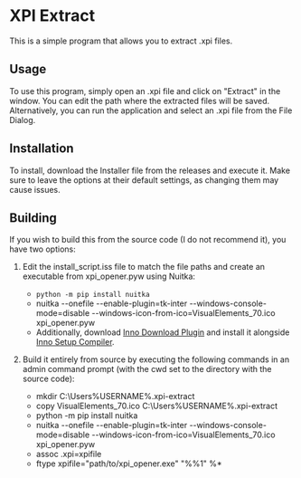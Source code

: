 # XPI Extract 
 
This is a simple program that allows you to extract .xpi files. 
 
## Usage 
 
To use this program, simply open an .xpi file and click on "Extract" in the window. You can edit the path where the extracted files will be saved. Alternatively, you can run the application and select an .xpi file from the File Dialog. 
 
## Installation 
 
To install, download the Installer file from the releases and execute it. Make sure to leave the options at their default settings, as changing them may cause issues. 
 
## Building 
 
If you wish to build this from the source code (I do not recommend it), you have two options: 
 
1. Edit the  install_script.iss  file to match the file paths and create an executable from  xpi_opener.pyw  using Nuitka: 
   -  `python -m pip install nuitka`  
   -  nuitka --onefile --enable-plugin=tk-inter --windows-console-mode=disable --windows-icon-from-ico=VisualElements_70.ico xpi_opener.pyw  
   - Additionally, download [Inno Download Plugin](https://drive.google.com/drive/folders/0Bzw1xBVt0mokSXZrUEFIanV4azA?usp=sharing#list) and install it alongside [Inno Setup Compiler](https://jrsoftware.org/isdl.php). 
 
2. Build it entirely from source by executing the following commands in an admin command prompt (with the cwd set to the directory with the source code): 
   -  mkdir C:\Users\%USERNAME%\.xpi-extract  
   -  copy VisualElements_70.ico C:\Users\%USERNAME%\.xpi-extract  
   -  python -m pip install nuitka  
   -  nuitka --onefile --enable-plugin=tk-inter --windows-console-mode=disable --windows-icon-from-ico=VisualElements_70.ico xpi_opener.pyw  
   -  assoc .xpi=xpifile  
   -  ftype xpifile="path/to/xpi_opener.exe" "%%1" %*
